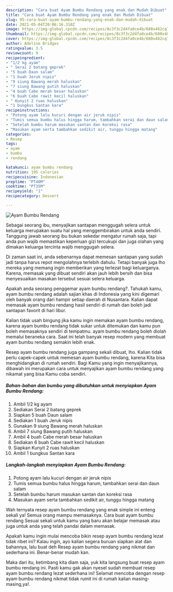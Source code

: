 ```yaml
---
description: "Cara buat Ayam Bumbu Rendang yang enak dan Mudah Dibuat"
title: "Cara buat Ayam Bumbu Rendang yang enak dan Mudah Dibuat"
slug: 95-cara-buat-ayam-bumbu-rendang-yang-enak-dan-mudah-dibuat
date: 2021-05-04T20:06:16.310Z
image: https://img-global.cpcdn.com/recipes/8c3f3c2d4fa0ce4b/680x482cq70/ayam-bumbu-rendang-foto-resep-utama.jpg
thumbnail: https://img-global.cpcdn.com/recipes/8c3f3c2d4fa0ce4b/680x482cq70/ayam-bumbu-rendang-foto-resep-utama.jpg
cover: https://img-global.cpcdn.com/recipes/8c3f3c2d4fa0ce4b/680x482cq70/ayam-bumbu-rendang-foto-resep-utama.jpg
author: Adeline Bridges
ratingvalue: 3.5
reviewcount: 9
recipeingredient:
- "1/2 kg ayam"
- " Serai 2 batang geprek"
- "5 buah Daun salam"
- "1 buah Jeruk nipis"
- "9 siung Bawang merah haluskan"
- "7 siung Bawang putih haluskan"
- "4 buah Cabe merah besar haluskan"
- "6 buah Cabe rawit kecil haluskan"
- " Kunyit 2 ruas haluskan"
- "1 bungkus Santan kara"
recipeinstructions:
- "Potong ayam lalu kucuri dengan air jeruk nipis"
- "Tumis semua bumbu halus hingga harum, tambahkan serai dan daun salam"
- "Setelah bumbu harum masukan santan dan koreksi rasa"
- "Masukan ayam serta tambahkan sedikit air, tunggu hingga matang"
categories:
- Resep
tags:
- ayam
- bumbu
- rendang

katakunci: ayam bumbu rendang 
nutrition: 195 calories
recipecuisine: Indonesian
preptime: "PT40M"
cooktime: "PT35M"
recipeyield: "1"
recipecategory: Dessert

---
```



![Ayam Bumbu Rendang](https://img-global.cpcdn.com/recipes/8c3f3c2d4fa0ce4b/680x482cq70/ayam-bumbu-rendang-foto-resep-utama.jpg)

Sebagai seorang ibu, menyajikan santapan menggugah selera untuk keluarga merupakan suatu hal yang menggembirakan untuk anda sendiri. Tanggung jawab seorang ibu bukan sekedar mengatur rumah saja, tapi anda pun wajib memastikan keperluan gizi tercukupi dan juga olahan yang dimakan keluarga tercinta wajib menggugah selera.

Di zaman  saat ini, anda sebenarnya dapat memesan santapan yang sudah jadi tanpa harus repot mengolahnya terlebih dahulu. Tetapi banyak juga lho mereka yang memang ingin memberikan yang terlezat bagi keluarganya. Karena, memasak yang dibuat sendiri akan jauh lebih bersih dan bisa menyesuaikan masakan tersebut sesuai selera keluarga. 



Apakah anda seorang penggemar ayam bumbu rendang?. Tahukah kamu, ayam bumbu rendang adalah sajian khas di Indonesia yang kini digemari oleh banyak orang dari hampir setiap daerah di Nusantara. Kalian dapat memasak ayam bumbu rendang hasil sendiri di rumah dan boleh jadi santapan favorit di hari libur.

Kalian tidak usah bingung jika kamu ingin memakan ayam bumbu rendang, karena ayam bumbu rendang tidak sukar untuk ditemukan dan kamu pun boleh memasaknya sendiri di tempatmu. ayam bumbu rendang boleh diolah memalui beraneka cara. Saat ini telah banyak resep modern yang membuat ayam bumbu rendang semakin lebih enak.

Resep ayam bumbu rendang juga gampang sekali dibuat, lho. Kalian tidak perlu capek-capek untuk memesan ayam bumbu rendang, karena Kita bisa menghidangkan di rumah sendiri. Bagi Kamu yang ingin menyajikannya, dibawah ini merupakan cara untuk menyajikan ayam bumbu rendang yang nikamat yang bisa Kamu coba sendiri.

<!--inarticleads1-->

##### Bahan-bahan dan bumbu yang dibutuhkan untuk menyiapkan Ayam Bumbu Rendang:

1. Ambil 1/2 kg ayam
1. Sediakan  Serai 2 batang geprek
1. Siapkan 5 buah Daun salam
1. Sediakan 1 buah Jeruk nipis
1. Gunakan 9 siung Bawang merah haluskan
1. Ambil 7 siung Bawang putih haluskan
1. Ambil 4 buah Cabe merah besar haluskan
1. Sediakan 6 buah Cabe rawit kecil haluskan
1. Siapkan  Kunyit 2 ruas haluskan
1. Ambil 1 bungkus Santan kara




<!--inarticleads2-->

##### Langkah-langkah menyiapkan Ayam Bumbu Rendang:

1. Potong ayam lalu kucuri dengan air jeruk nipis
1. Tumis semua bumbu halus hingga harum, tambahkan serai dan daun salam
1. Setelah bumbu harum masukan santan dan koreksi rasa
1. Masukan ayam serta tambahkan sedikit air, tunggu hingga matang




Wah ternyata resep ayam bumbu rendang yang enak simple ini enteng sekali ya! Semua orang mampu memasaknya. Cara buat ayam bumbu rendang Sesuai sekali untuk kamu yang baru akan belajar memasak atau juga untuk anda yang telah pandai dalam memasak.

Apakah kamu ingin mulai mencoba bikin resep ayam bumbu rendang lezat tidak ribet ini? Kalau ingin, ayo kalian segera buruan siapkan alat dan bahannya, lalu buat deh Resep ayam bumbu rendang yang nikmat dan sederhana ini. Benar-benar mudah kan. 

Maka dari itu, ketimbang kita diam saja, yuk kita langsung buat resep ayam bumbu rendang ini. Pasti kamu gak akan nyesel sudah membuat resep ayam bumbu rendang lezat sederhana ini! Selamat mencoba dengan resep ayam bumbu rendang nikmat tidak rumit ini di rumah kalian masing-masing,ya!.

